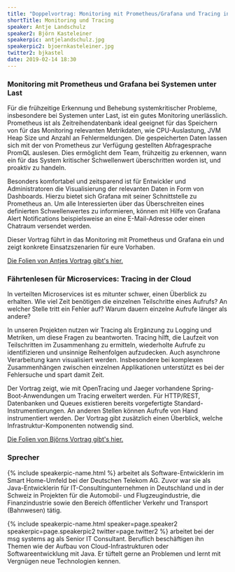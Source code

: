 ```yaml
---
title: "Doppelvortrag: Monitoring mit Prometheus/Grafana und Tracing in der Cloud"
shortTitle: Monitoring und Tracing
speaker: Antje Landschulz
speaker2: Björn Kasteleiner
speakerpic: antjelandschulz.jpg
speakerpic2: bjoernkasteleiner.jpg
twitter2: bjkastel
date: 2019-02-14 18:30
---
```


### Monitoring mit Prometheus und Grafana bei Systemen unter Last

Für die frühzeitige Erkennung und Behebung systemkritischer Probleme, insbesondere bei Systemen unter Last, ist ein gutes Monitoring unerlässlich. Prometheus ist als Zeitreihendatenbank ideal geeignet für das Speichern von für das Monitoring relevanten Metrikdaten, wie CPU-Auslastung, JVM Heap Size und Anzahl an Fehlermeldungen. Die gespeicherten Daten lassen sich mit der von Prometheus zur Verfügung gestellten Abfragesprache PromQL auslesen. Dies ermöglicht dem Team, frühzeitig zu erkennen, wann ein für das System kritischer Schwellenwert überschritten worden ist, und proaktiv zu handeln.

Besonders komfortabel und zeitsparend ist für Entwickler und Administratoren die Visualisierung der relevanten Daten in Form von Dashboards. Hierzu bietet sich Grafana mit seiner Schnittstelle zu Prometheus an. Um alle Interessierten über das Überschreiten eines definierten Schwellenwertes zu informieren, können mit Hilfe von Grafana Alert Notifications beispielsweise an eine E-Mail-Adresse oder einen Chatraum versendet werden.

Dieser Vortrag führt in das Monitoring mit Prometheus und Grafana ein und zeigt konkrete Einsatzszenarien für eure Vorhaben.

[Die Folien von Antjes Vortrag gibt's hier.](/files/Monitoring_Prometheus_Grafana.pdf)

### Fährtenlesen für Microservices: Tracing in der Cloud

In verteilten Microservices ist es mitunter schwer, einen Überblick zu erhalten. Wie viel Zeit benötigen die einzelnen Teilschritte eines Aufrufs? An welcher Stelle tritt ein Fehler auf? Warum dauern einzelne Aufrufe länger als andere?

In unseren Projekten nutzen wir Tracing als Ergänzung zu Logging und Metriken, um diese Fragen zu beantworten. Tracing hilft, die Laufzeit von Teilschritten im Zusammenhang zu ermitteln, wiederholte Aufrufe zu identifizieren und unsinnige Reihenfolgen aufzudecken. Auch asynchrone Verarbeitung kann visualisiert werden. Insbesondere bei komplexen Zusammenhängen zwischen einzelnen Applikationen unterstützt es bei der Fehlersuche und spart damit Zeit.

Der Vortrag zeigt, wie mit OpenTracing und Jaeger vorhandene Spring-Boot-Anwendungen um Tracing erweitert werden. Für HTTP/REST, Datenbanken und Queues existieren bereits vorgefertigte Standard-Instrumentierungen. An anderen Stellen können Aufrufe von Hand instrumentiert werden. Der Vortrag gibt zusätzlich einen Überblick, welche Infrastruktur-Komponenten notwendig sind.

[Die Folien von Björns Vortrag gibt's hier.](https://speakerdeck.com/bjkastel/fahrtenlesen-fur-microservices-tracing-in-der-cloud)
	
### Sprecher

{% include speakerpic-name.html %} arbeitet als Software-Entwicklerin im Smart Home-Umfeld bei der Deutschen Telekom AG. Zuvor war sie als Java-Entwicklerin für IT-Consultingunternehmen in Deutschland und in der Schweiz in Projekten für die Automobil- und Flugzeugindustrie, die Finanzindustrie sowie den Bereich öffentlicher Verkehr und Transport (Bahnwesen) tätig.
 
{% include speakerpic-name.html speaker=page.speaker2 speakerpic=page.speakerpic2 twitter=page.twitter2 %} arbeitet bei der msg systems ag als Senior IT Consultant. Beruflich beschäftigen ihn Themen wie der Aufbau von Cloud-Infrastrukturen oder Softwareentwicklung mit Java. Er tüftelt gerne an Problemen und lernt mit Vergnügen neue Technologien kennen.
